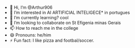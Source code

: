 - 👋 Hi, I’m @Arthur906
- 👀 I’m interested in AI ARTIFICIAL INTELIGECE* in portugues 
- 🌱 I’m currently learning? cool
- 💞️ I’m looking to collaborate on St Efigenia minas Gerais 
- 📫 How to reach me in the college
- 😄 Pronouns: he/him
- ⚡ Fun fact: I like pizza and footbal/soccer.

<!---
Arthur906/Arthur906 is a ✨ special ✨ repository because its `README.md` (this file) appears on your GitHub profile.
You can click the Preview link to take a look at your changes.
--->
